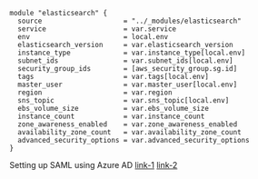     module "elasticsearch" {
      source                    = "../_modules/elasticsearch"
      service                   = var.service
      env                       = local.env
      elasticsearch_version     = var.elasticsearch_version
      instance_type             = var.instance_type[local.env]
      subnet_ids                = var.subnet_ids[local.env]
      security_group_ids        = [aws_security_group.sg.id]
      tags                      = var.tags[local.env]
      master_user               = var.master_user[local.env]
      region                    = var.region
      sns_topic                 = var.sns_topic[local.env]
      ebs_volume_size           = var.ebs_volume_size
      instance_count            = var.instance_count
      zone_awareness_enabled    = var.zone_awareness_enabled
      availability_zone_count   = var.availability_zone_count
      advanced_security_options = var.advanced_security_options
    }
Setting up SAML using Azure AD
[link-1](https://opster.com/guides/opensearch/opensearch-security/how-to-set-up-single-sign-on-using-active-directory-in-opensearch/)
[link-2](https://isar-nasimov.medium.com/aws-opensearch-saml-2-0-sso-via-azure-active-directory-cb68bc5b2c5d)
